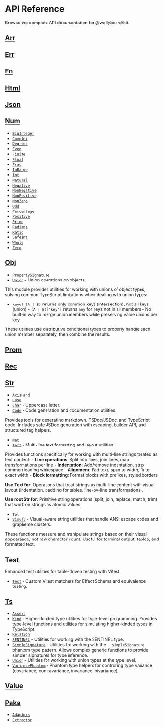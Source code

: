 # API Reference

Browse the complete API documentation for @wollybeard/kit.

## [Arr](/api/arr)

## [Err](/api/err)

## [Fn](/api/fn)

## [Html](/api/html)

## [Json](/api/json)

## [Num](/api/num)

- [`BigInteger`](/api/num/biginteger)
- [`Complex`](/api/num/complex)
- [`Degrees`](/api/num/degrees)
- [`Even`](/api/num/even)
- [`Finite`](/api/num/finite)
- [`Float`](/api/num/float)
- [`Frac`](/api/num/frac)
- [`InRange`](/api/num/inrange)
- [`Int`](/api/num/int)
- [`Natural`](/api/num/natural)
- [`Negative`](/api/num/negative)
- [`NonNegative`](/api/num/nonnegative)
- [`NonPositive`](/api/num/nonpositive)
- [`NonZero`](/api/num/nonzero)
- [`Odd`](/api/num/odd)
- [`Percentage`](/api/num/percentage)
- [`Positive`](/api/num/positive)
- [`Prime`](/api/num/prime)
- [`Radians`](/api/num/radians)
- [`Ratio`](/api/num/ratio)
- [`SafeInt`](/api/num/safeint)
- [`Whole`](/api/num/whole)
- [`Zero`](/api/num/zero)

## [Obj](/api/obj)

- [`PropertySignature`](/api/obj/propertysignature)
- [`Union`](/api/obj/union) - Union operations on objects.

This module provides utilities for working with unions of object types, solving common TypeScript limitations when dealing with union types:

- `keyof (A | B)` returns only common keys (intersection), not all keys (union) - `(A | B)['key']` returns `any` for keys not in all members - No built-in way to merge union members while preserving value unions per key

These utilities use distributive conditional types to properly handle each union member separately, then combine the results.

## [Prom](/api/prom)

## [Rec](/api/rec)

## [Str](/api/str)

- [`AxisHand`](/api/str/axishand)
- [`Case`](/api/str/case)
- [`Char`](/api/str/char) - Uppercase letter.
- [`Code`](/api/str/code) - Code generation and documentation utilities.

Provides tools for generating markdown, TSDoc/JSDoc, and TypeScript code. Includes safe JSDoc generation with escaping, builder API, and structured tag helpers.

- [`Nat`](/api/str/nat)
- [`Text`](/api/str/text) - Multi-line text formatting and layout utilities.

Provides functions specifically for working with multi-line strings treated as text content: - **Line operations**: Split into lines, join lines, map transformations per line - **Indentation**: Add/remove indentation, strip common leading whitespace - **Alignment**: Pad text, span to width, fit to exact width - **Block formatting**: Format blocks with prefixes, styled borders

**Use Text for**: Operations that treat strings as multi-line content with visual layout (indentation, padding for tables, line-by-line transformations).

**Use root Str for**: Primitive string operations (split, join, replace, match, trim) that work on strings as atomic values.

- [`Tpl`](/api/str/tpl)
- [`Visual`](/api/str/visual) - Visual-aware string utilities that handle ANSI escape codes and grapheme clusters.

These functions measure and manipulate strings based on their visual appearance, not raw character count. Useful for terminal output, tables, and formatted text.

## [Test](/api/test)

Enhanced test utilities for table-driven testing with Vitest.

- [`Test`](/api/test/test) - Custom Vitest matchers for Effect Schema and equivalence testing.

## [Ts](/api/ts)

- [`Assert`](/api/ts/assert)
- [`Kind`](/api/ts/kind) - Higher-kinded type utilities for type-level programming. Provides type-level functions and utilities for simulating higher-kinded types in TypeScript.
- [`Relation`](/api/ts/relation)
- [`SENTINEL`](/api/ts/sentinel) - Utilities for working with the SENTINEL type.
- [`SimpleSignature`](/api/ts/simplesignature) - Utilities for working with the `__simpleSignature` phantom type pattern. Allows complex generic functions to provide simpler signatures for type inference.
- [`Union`](/api/ts/union) - Utilities for working with union types at the type level.
- [`VariancePhantom`](/api/ts/variancephantom) - Phantom type helpers for controlling type variance (covariance, contravariance, invariance, bivariance).

## [Value](/api/value)

## [Paka](/api/paka)

- [`Adaptors`](/api/paka/adaptors)
- [`Extractor`](/api/paka/extractor)
